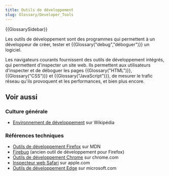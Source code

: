 ```yaml
---
title: Outils de développement
slug: Glossary/Developer_Tools
---
```


{{GlossarySidebar}}

Les outils de développement sont des programmes qui permettent à un développeur de créer, tester et {{Glossary("debug","déboguer")}} un logiciel.

Les navigateurs courants fournissent des outils de développement intégrés, qui permettent d'inspecter un site web. Ils permettent aux utilisateurs d'inspecter et de déboguer les pages {{Glossary("HTML")}}, {{Glossary("CSS")}} et {{Glossary("JavaScript")}}, de mesurer le trafic réseau qu'ils provoquent et les performances, et bien plus encore.

## Voir aussi

### Culture générale

- [Environnement de développement](https://fr.wikipedia.org/wiki/Environnement_de_développement) sur Wikipédia

### Références techniques

- [Outils de développement Firefox](/fr/docs/Outils) sur MDN
- [Firebug](https://getfirebug.com/) (ancien outil de développement pour Firefox)
- [Outils de développement Chrome](https://developer.chrome.com/devtools) sur chrome.com
- [Inspecteur web Safari](https://developer.apple.com/library/content/documentation/AppleApplications/Conceptual/Safari_Developer_Guide/Introduction/Introduction.html#//apple_ref/doc/uid/TP40007874-CH1-SW1) sur apple.com
- [Outils de développement Edge](https://docs.microsoft.com/en-us/microsoft-edge/f12-devtools-guide) sur microsoft.com
